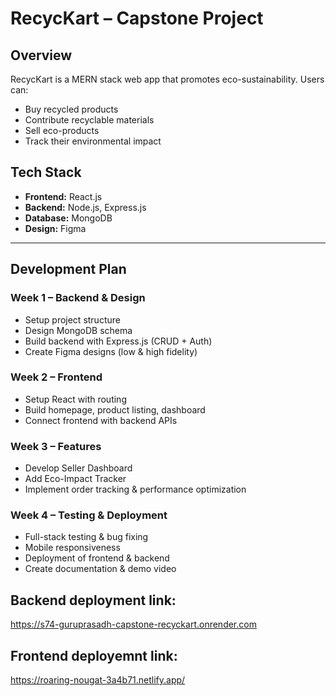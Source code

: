 # RecycKart – Capstone Project

## Overview
RecycKart is a MERN stack web app that promotes eco-sustainability. Users can:
- Buy recycled products
- Contribute recyclable materials
- Sell eco-products
- Track their environmental impact

## Tech Stack
- **Frontend:** React.js  
- **Backend:** Node.js, Express.js  
- **Database:** MongoDB  
- **Design:** Figma

---

## Development Plan

### Week 1 – Backend & Design
- Setup project structure
- Design MongoDB schema
- Build backend with Express.js (CRUD + Auth)
- Create Figma designs (low & high fidelity)

### Week 2 – Frontend
- Setup React with routing
- Build homepage, product listing, dashboard
- Connect frontend with backend APIs

### Week 3 – Features
- Develop Seller Dashboard
- Add Eco-Impact Tracker
- Implement order tracking & performance optimization

### Week 4 – Testing & Deployment
- Full-stack testing & bug fixing
- Mobile responsiveness
- Deployment of frontend & backend
- Create documentation & demo video

## Backend deployment link:
https://s74-guruprasadh-capstone-recyckart.onrender.com

## Frontend deployemnt link:
https://roaring-nougat-3a4b71.netlify.app/